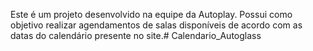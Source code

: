Este é um projeto desenvolvido na equipe da Autoplay.
Possui como objetivo realizar agendamentos de salas disponíveis de acordo com as datas do calendário presente no site.# Calendario_Autoglass